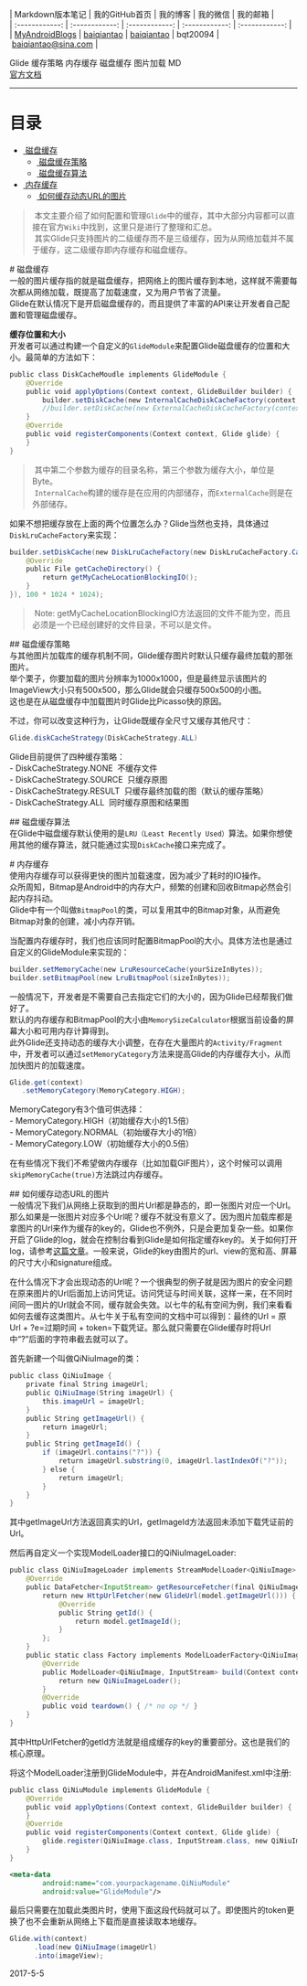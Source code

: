 | Markdown版本笔记 | 我的GitHub首页 | 我的博客 | 我的微信 | 我的邮箱 |  
| :------------: | :------------: | :------------: | :------------: | :------------: |  
| [MyAndroidBlogs][Markdown] | [baiqiantao][GitHub] | [baiqiantao][博客] | bqt20094 | baiqiantao@sina.com |  
  
[Markdown]:https://github.com/baiqiantao/MyAndroidBlogs  
[GitHub]:https://github.com/baiqiantao  
[博客]:http://www.cnblogs.com/baiqiantao/  
  
Glide 缓存策略 内存缓存 磁盘缓存 图片加载 MD    
[官方文档](https://github.com/bumptech/glide/wiki/Caching-and-Cache-Invalidation)    
***  
目录  
===  

- [ 磁盘缓存](# 磁盘缓存)
	- [ 磁盘缓存策略](# 磁盘缓存策略)
	- [ 磁盘缓存算法](# 磁盘缓存算法)
- [ 内存缓存](# 内存缓存)
	- [ 如何缓存动态URL的图片](# 如何缓存动态url的图片)
  
> 本文主要介绍了如何配置和管理`Glide`中的缓存，其中大部分内容都可以直接在官方`Wiki`中找到，这里只是进行了整理和汇总。    
> 其实Glide只支持图片的二级缓存而不是三级缓存，因为从网络加载并不属于缓存，这二级缓存即内存缓存和磁盘缓存。    
  
# 磁盘缓存  
一般的图片缓存指的就是磁盘缓存，把网络上的图片缓存到本地，这样就不需要每次都从网络加载，既提高了加载速度，又为用户节省了流量。    
Glide在默认情况下是开启磁盘缓存的，而且提供了丰富的API来让开发者自己配置和管理磁盘缓存。  
  
**缓存位置和大小**    
开发者可以通过构建一个自定义的`GlideModule`来配置Glide磁盘缓存的位置和大小。最简单的方法如下：  
```java  
public class DiskCacheMoudle implements GlideModule {  
    @Override  
    public void applyOptions(Context context, GlideBuilder builder) {  
        builder.setDiskCache(new InternalCacheDiskCacheFactory(context, "glide_cache", 100 * 1024 * 1024));  
        //builder.setDiskCache(new ExternalCacheDiskCacheFactory(context, "glide_cache", 100 * 1024 * 1024));  
    }  
    @Override  
    public void registerComponents(Context context, Glide glide) {  
    }  
}  
```  
  
> 其中第二个参数为缓存的目录名称，第三个参数为缓存大小，单位是Byte。  
> `InternalCache`构建的缓存是在应用的内部储存，而`ExternalCache`则是在外部储存。  
  
如果不想把缓存放在上面的两个位置怎么办？Glide当然也支持，具体通过`DiskLruCacheFactory`来实现：  
```java  
builder.setDiskCache(new DiskLruCacheFactory(new DiskLruCacheFactory.CacheDirectoryGetter() {  
    @Override  
    public File getCacheDirectory() {  
        return getMyCacheLocationBlockingIO();  
    }  
}), 100 * 1024 * 1024);  
```  
  
> Note: getMyCacheLocationBlockingIO方法返回的文件不能为空，而且必须是一个已经创建好的文件目录，不可以是文件。  
  
## 磁盘缓存策略  
与其他图片加载库的缓存机制不同，Glide缓存图片时默认只缓存最终加载的那张图片。    
举个栗子，你要加载的图片分辨率为1000x1000，但是最终显示该图片的ImageView大小只有500x500，那么Glide就会只缓存500x500的小图。    
这也是在从磁盘缓存中加载图片时Glide比Picasso快的原因。    
  
不过，你可以改变这种行为，让Glide既缓存全尺寸又缓存其他尺寸：  
```java  
Glide.diskCacheStrategy(DiskCacheStrategy.ALL)  
```  
  
Glide目前提供了四种缓存策略：  
- DiskCacheStrategy.NONE  不缓存文件  
- DiskCacheStrategy.SOURCE  只缓存原图  
- DiskCacheStrategy.RESULT  只缓存最终加载的图（默认的缓存策略）  
- DiskCacheStrategy.ALL  同时缓存原图和结果图  
  
## 磁盘缓存算法  
在Glide中磁盘缓存默认使用的是`LRU（Least Recently Used）`算法。如果你想使用其他的缓存算法，就只能通过实现`DiskCache`接口来完成了。  
  
# 内存缓存  
使用内存缓存可以获得更快的图片加载速度，因为减少了耗时的IO操作。    
众所周知，Bitmap是Android中的内存大户，频繁的创建和回收Bitmap必然会引起内存抖动。    
Glide中有一个叫做`BitmapPool`的类，可以复用其中的Bitmap对象，从而避免Bitmap对象的创建，减小内存开销。  
  
当配置内存缓存时，我们也应该同时配置BitmapPool的大小。具体方法也是通过自定义的GlideModule来实现的：  
```java  
builder.setMemoryCache(new LruResourceCache(yourSizeInBytes));  
builder.setBitmapPool(new LruBitmapPool(sizeInBytes));  
```  
  
一般情况下，开发者是不需要自己去指定它们的大小的，因为Glide已经帮我们做好了。    
默认的内存缓存和BitmapPool的大小由`MemorySizeCalculator`根据当前设备的屏幕大小和可用内存计算得到。   
此外Glide还支持动态的缓存大小调整，在存在大量图片的`Activity/Fragment`中，开发者可以通过`setMemoryCategory`方法来提高Glide的内存缓存大小，从而加快图片的加载速度。  
```java  
Glide.get(context)  
   .setMemoryCategory(MemoryCategory.HIGH);  
```  
  
MemoryCategory有3个值可供选择：  
- MemoryCategory.HIGH（初始缓存大小的1.5倍）  
- MemoryCategory.NORMAL（初始缓存大小的1倍）  
- MemoryCategory.LOW（初始缓存大小的0.5倍）  
  
在有些情况下我们不希望做内存缓存（比如加载GIF图片），这个时候可以调用`skipMemoryCache(true)`方法跳过内存缓存。  
  
## 如何缓存动态URL的图片  
一般情况下我们从网络上获取到的图片Url都是静态的，即一张图片对应一个Url。那么如果是一张图片对应多个Url呢？缓存不就没有意义了。因为图片加载库都是拿图片的Url来作为缓存的key的，Glide也不例外，只是会更加复杂一些。如果你开启了Glide的log，就会在控制台看到Glide是如何指定缓存key的。关于如何打开log，请参考[这篇文章](http://www.jianshu.com/p/9bd6efca8724)。一般来说，Glide的key由图片的url、view的宽和高、屏幕的尺寸大小和signature组成。  
  
在什么情况下才会出现动态的Url呢？一个很典型的例子就是因为图片的安全问题在原来图片的Url后面加上访问凭证。访问凭证与时间关联，这样一来，在不同时间同一图片的Url就会不同，缓存就会失效。以七牛的私有空间为例，我们来看看如何去缓存这类图片。从七牛关于私有空间的文档中可以得到：最终的Url = 原Url + ?e=过期时间 + token=下载凭证。那么就只需要在Glide缓存时将Url中“?”后面的字符串截去就可以了。  
  
首先新建一个叫做QiNiuImage的类：  
```java  
public class QiNiuImage {  
    private final String imageUrl;  
    public QiNiuImage(String imageUrl) {  
        this.imageUrl = imageUrl;  
    }  
    public String getImageUrl() {  
        return imageUrl;  
    }  
    public String getImageId() {  
        if (imageUrl.contains("?")) {  
            return imageUrl.substring(0, imageUrl.lastIndexOf("?"));  
        } else {  
            return imageUrl;  
        }  
    }  
}  
```  
其中getImageUrl方法返回真实的Url，getImageId方法返回未添加下载凭证前的Url。  
  
然后再自定义一个实现ModelLoader接口的QiNiuImageLoader:  
```java  
public class QiNiuImageLoader implements StreamModelLoader<QiNiuImage> {  
    @Override  
    public DataFetcher<InputStream> getResourceFetcher(final QiNiuImage model, int width, int height) {  
        return new HttpUrlFetcher(new GlideUrl(model.getImageUrl())) {  
            @Override  
            public String getId() {  
                return model.getImageId();  
            }  
        };  
    }  
    public static class Factory implements ModelLoaderFactory<QiNiuImage, InputStream> {  
        @Override  
        public ModelLoader<QiNiuImage, InputStream> build(Context context, GenericLoaderFactory factories) {  
            return new QiNiuImageLoader();  
        }  
        @Override  
        public void teardown() { /* no op */ }  
    }  
}  
```  
其中HttpUrlFetcher的getId方法就是组成缓存的key的重要部分。这也是我们的核心原理。  
  
将这个ModelLoader注册到GlideModule中，并在AndroidManifest.xml中注册:  
```java  
public class QiNiuModule implements GlideModule {  
    @Override  
    public void applyOptions(Context context, GlideBuilder builder) {  
    }  
    @Override  
    public void registerComponents(Context context, Glide glide) {  
        glide.register(QiNiuImage.class, InputStream.class, new QiNiuImageLoader.Factory());  
    }  
}  
```  
```xml  
<meta-data  
        android:name="com.yourpackagename.QiNiuModule"  
        android:value="GlideModule"/>  
```  
  
最后只需要在加载此类图片时，使用下面这段代码就可以了。即使图片的token更换了也不会重新从网络上下载而是直接读取本地缓存。  
```java  
Glide.with(context)  
      .load(new QiNiuImage(imageUrl)  
      .into(imageView);  
```  
2017-5-5  
